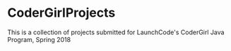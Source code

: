 # CoderGirlProjects
This is a collection of projects submitted for LaunchCode's CoderGirl Java Program, Spring 2018
